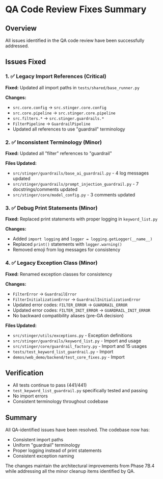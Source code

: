 # QA Code Review Fixes Summary

## Overview
All issues identified in the QA code review have been successfully addressed.

## Issues Fixed

### 1. ✅ Legacy Import References (Critical)
**Fixed:** Updated all import paths in `tests/shared/base_runner.py`

**Changes:**
- `src.core.config` → `src.stinger.core.config`
- `src.core.pipeline` → `src.stinger.core.pipeline`
- `src.filters.*` → `src.stinger.guardrails.*`
- `FilterPipeline` → `GuardrailPipeline`
- Updated all references to use "guardrail" terminology

### 2. ✅ Inconsistent Terminology (Minor)
**Fixed:** Updated all "filter" references to "guardrail"

**Files Updated:**
- `src/stinger/guardrails/base_ai_guardrail.py` - 4 log messages updated
- `src/stinger/guardrails/prompt_injection_guardrail.py` - 7 docstrings/comments updated
- `src/stinger/core/model_config.py` - 3 comments updated

### 3. ✅ Debug Print Statements (Minor)
**Fixed:** Replaced print statements with proper logging in `keyword_list.py`

**Changes:**
- Added `import logging` and `logger = logging.getLogger(__name__)`
- Replaced `print()` statements with `logger.warning()`
- Removed emoji from log messages for consistency

### 4. ✅ Legacy Exception Class (Minor)
**Fixed:** Renamed exception classes for consistency

**Changes:**
- `FilterError` → `GuardrailError`
- `FilterInitializationError` → `GuardrailInitializationError`
- Updated error codes: `FILTER_ERROR` → `GUARDRAIL_ERROR`
- Updated error codes: `FILTER_INIT_ERROR` → `GUARDRAIL_INIT_ERROR`
- No backward compatibility aliases (pre-GA decision)

**Files Updated:**
- `src/stinger/utils/exceptions.py` - Exception definitions
- `src/stinger/guardrails/keyword_list.py` - Import and usage
- `src/stinger/core/guardrail_factory.py` - Import and 15 usages
- `tests/test_keyword_list_guardrail.py` - Import
- `demos/web_demo/backend/test_core_fixes.py` - Import

## Verification
- All tests continue to pass (441/441)
- `test_keyword_list_guardrail.py` specifically tested and passing
- No import errors
- Consistent terminology throughout codebase

## Summary
All QA-identified issues have been resolved. The codebase now has:
- Consistent import paths
- Uniform "guardrail" terminology
- Proper logging instead of print statements
- Consistent exception naming

The changes maintain the architectural improvements from Phase 7B.4 while addressing all the minor cleanup items identified by QA.